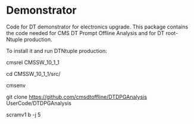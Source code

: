 # Demonstrator


Code for DT demonstrator for electronics upgrade. This package contains the code needed for CMS DT Prompt Offline Analysis and for DT root-Ntuple production.

To install it and run DTNtuple production:

cmsrel CMSSW_10_1_1

cd CMSSW_10_1_1/src/

cmsenv

git clone https://github.com/cmsdtoffline/DTDPGAnalysis UserCode/DTDPGAnalysis

scramv1 b -j 5


